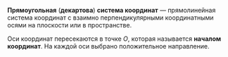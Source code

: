 **Прямоугольная** (**декартова**) **система координат** — прямолинейная система координат с взаимно перпендикулярными координатными осями на плоскости или в пространстве.

Оси координат пересекаются в точке $O$, которая называется **началом координат**. На каждой оси выбрано положительное направление.